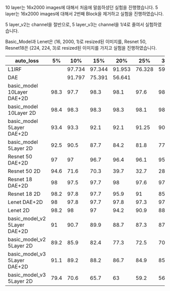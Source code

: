 10 layer는 16x2000 images에 대해서 처음에 말씀하셨던 실험을 진행했습니다.
5 layer는 16x2000 images에 대해서 2번째 Block을 제거하고 실험을 진행하였습니다.

5 layer_v2는 channel을 절반으로,
5 layer_v3는 channel을 1/4로 줄여서 실험하였습니다.

Basic_Model과 Lenet은 (16, 2000, 1)로 resized된 이미지를,
Resnet 50, Resnet18은 (224, 224, 3)로 resized된 이미지를 가지고 실험을 진행하였습니다.


| auto_loss                    | 5%   | 10%    | 15%    | 20%    | 25%    | 30%    | 35%    | 40%    | 45%    | 50%    | 55%  | 60%  | 65%  | 70%  | 75%  | 80%  | 85%  | 90%  | 95%   |
|------------------------------|------|--------|--------|--------|--------|--------|--------|--------|--------|--------|------|------|------|------|------|------|------|------|-------|
| L1IRF                        |      | 97.734 | 97.344 | 91.953 | 76.328 | 59.297 | 50.234 | 44.688 | 37.719 | 31.094 |      |      |      |      |      |      |      |      |       |
| DAE                          |      | 91.797 | 75.391 | 56.641 |        |        |        |        |        |        |      |      |      |      |      |      |      |      |       |
| basic_model 10Layer  DAE+2D         | 98.3 | 97.7   | 98.3   | 98.1   | 97.6   | 98.2   | 97.6   | 96.4   | 96.4   | 96.7   | 95.3 | 94.8 | 92.5 | 86.4 | 79.2 | 65.3 | 47.7 | 25.4 | 16.7  |
| basic_model 10Layer 2D         | 98.4 | 98.3   | 98.3   | 98.3   | 98.1   | 98.1   | 97.2   | 96.2   | 95.4   | 93.9   | 92.2 | 88.2 | 83.3 | 75.5 | 67.4 | 59.3 | 51   | 41.2 | 29.1  |
| basic_model 5Layer DAE+2D          | 93.4 | 93.3   | 92.1   | 92.1   | 91.25  | 90.6   | 87.4   | 84.2   | 82.1   | 82.4   | 80.7 | 73.8 | 68.1 | 56.4 | 45.3 | 31.4 | 22.5 | 17.3 | 13.9  |
| basic_model 5Layer     2D      | 92.5 | 90.5   | 87.7   | 84.2   | 81.8   | 77.5   | 70.7   | 66.9   | 95.6   | 63.2   | 61.6 | 59.3 | 56.6 | 54.6 | 53.5 | 51.6 | 49.8 | 47.8 | 35.9  |
| Resnet 50   DAE+2D                 | 97   | 97     | 96.7   | 96.4   | 96.1   | 95.6   | 93.8   | 91.6   | 89     | 86.8   | 85.1 | 77.2 | 69.2 | 56.7 | 43.6 | 29.3 | 20   | 16.3 | 13.5  |
| Resnet 50   2D                 | 94.6 | 71.6   | 70.3   | 39.7   | 32.7   | 28.2   | 25.2   | 24.6   | 22.8   | 22.8   | 20.2 | 19.5 | 21.4 | 20.7 | 20   | 19.1 | 17.5 | 17.3 | 13.3  |
| Resnet 18    DAE+2D                | 98   | 97.5   | 97.7   | 98     | 97.6   | 97.8   | 97.3   | 97.1   | 97     | 97.5   | 96.6 | 95.9 | 95.1 | 91   | 83.7 | 72.2 | 51.3 | 27.5 | 15.6  |
| Resnet 18    2D                | 98.2 | 97.8   | 97.7   | 95.9   | 91     | 85.4   | 82.8   | 77.7   | 74.2   | 73.1   | 73.3 | 70.5 | 68   | 62.8 | 59.6 | 54.6 | 52.9 | 44.4 | 35.6  |
| Lenet     DAE+2D                   | 98   | 97.8   | 97.7   | 97.8   | 97.3   | 97.8   | 96.9   | 96.6   | 96.2   | 96.4   | 95.9 | 94.6 | 91.2 | 87.5 | 78.2 | 63.8 | 47.1 | 29.2 | 16.6  |
| Lenet    2D                    | 98.2 | 98     | 97     | 94.2   | 90.9   | 88.6   | 84.9   | 81     | 78     | 74.8   | 72.5 | 67.2 | 61.9 | 56   | 50.6 | 43.5 | 38.6 | 34.4 | 27.65 |
| basic_model_v2 5Layer DAE+2D | 91   | 90.7   | 89.9   | 88.7   | 87.3   | 87.8   | 83.5   | 81     | 78.9   | 78.4   | 75.7 | 71.1 | 65.6 | 56.6 | 43.5 | 31   | 22.5 | 16.1 | 13.2  |
| basic_model_v2 5Layer 2D     | 89.2 | 85.9   | 82.4   | 77.3   | 72.5   | 70     | 66.4   | 64.3   | 61.8   | 60.3   | 56.4 | 54.6 | 52.1 | 51.7 | 49.9 | 48.3 | 46.3 | 44.2 | 33.7  |
| basic_model_v3 5Layer DAE+2D  | 91.1 | 89.2   | 88.2   | 86.7   | 84.9   | 85.2   | 81.4   | 74.8   | 74.3   | 72.3   | 71.2 | 64.4 | 56.3 | 47.5 | 38.2 | 29.7 | 23   | 17.2 | 14.7  |
| basic_model_v3 5Layer 2D     | 79.4 | 70.6   | 65.7   | 63     | 59.2   | 56.4   | 52.1   | 50.7   | 48.5   | 47.5   | 46.7 | 46   | 44.7 | 43.8 | 43.2 | 40.5 | 40.7 | 36.4 | 31    |

										

										

										

										

										

										

										

									

